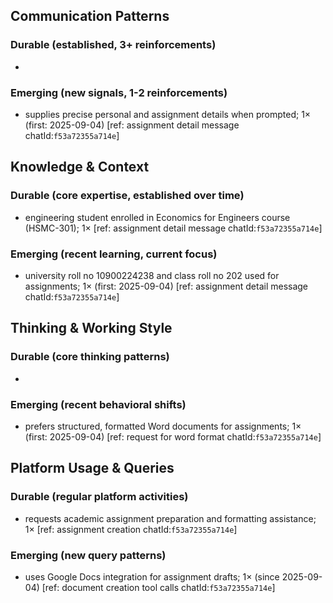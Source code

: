 ## Communication Patterns
### Durable (established, 3+ reinforcements)
- 

### Emerging (new signals, 1-2 reinforcements)
- supplies precise personal and assignment details when prompted; 1× (first: 2025-09-04) [ref: assignment detail message chatId:`f53a72355a714e`]

## Knowledge & Context
### Durable (core expertise, established over time)
- engineering student enrolled in Economics for Engineers course (HSMC-301); 1× [ref: assignment detail message chatId:`f53a72355a714e`]

### Emerging (recent learning, current focus)
- university roll no 10900224238 and class roll no 202 used for assignments; 1× (first: 2025-09-04) [ref: assignment detail message chatId:`f53a72355a714e`]

## Thinking & Working Style
### Durable (core thinking patterns)
- 

### Emerging (recent behavioral shifts)
- prefers structured, formatted Word documents for assignments; 1× (first: 2025-09-04) [ref: request for word format chatId:`f53a72355a714e`]

## Platform Usage & Queries
### Durable (regular platform activities)
- requests academic assignment preparation and formatting assistance; 1× [ref: assignment creation chatId:`f53a72355a714e`]

### Emerging (new query patterns)
- uses Google Docs integration for assignment drafts; 1× (since 2025-09-04) [ref: document creation tool calls chatId:`f53a72355a714e`]